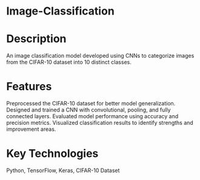 # Image-Classification

# Description
An image classification model developed using CNNs to categorize images from the CIFAR-10 dataset into 10 distinct classes.

# Features
Preprocessed the CIFAR-10 dataset for better model generalization.
Designed and trained a CNN with convolutional, pooling, and fully connected layers.
Evaluated model performance using accuracy and precision metrics.
Visualized classification results to identify strengths and improvement areas.

# Key Technologies
Python, TensorFlow, Keras, CIFAR-10 Dataset
